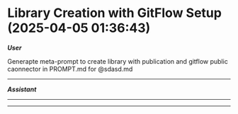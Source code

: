 <!-- Generated by SpecStory -->

# Library Creation with GitFlow Setup (2025-04-05 01:36:43)

_**User**_

Generapte meta-prompt to create library with publication and gitflow public caonnector in PROMPT.md for @sdasd.md 

---

_**Assistant**_



---



---

